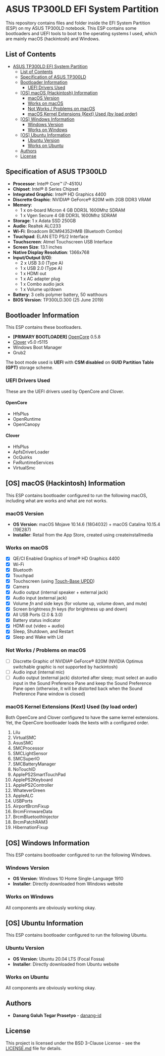 # ASUS TP300LD EFI System Partition

This repository contains files and folder inside the EFI System Partition (ESP) on my ASUS TP300LD notebook. This ESP contains some bootloaders and UEFI tools to boot to the operating systems I used, which are mainly macOS (hackintosh) and Windows.

## List of Contents
* [ASUS TP300LD EFI System Partition](#asus-tp300ld-efi-system-partition)
  * [List of Contents](#list-of-contents)
  * [Specification of ASUS TP300LD](#specification-of-asus-tp300ld)
  * [Bootloader Information](#bootloader-information)
    * [UEFI Drivers Used](#uefi-drivers-used)
  * [[OS] macOS (Hackintosh) Information](#os-macos-hackintosh-information)
    * [macOS Version](#macos-version)
    * [Works on macOS](#works-on-macos)
    * [Not Works / Problems on macOS](#not-works--problems-on-macos)
    * [macOS Kernel Extensions (Kext) Used (by load order)](#macos-kernel-extensions-kext-used-by-load-order)
  * [[OS] Windows Information](#os-windows-information)
    * [Windows Version](#windows-version)
    * [Works on Windows](#works-on-windows)
  * [[OS] Ubuntu Information](#os-ubuntu-information)
    * [Ubuntu Version](#ubuntu-version)
    * [Works on Ubuntu](#works-on-ubuntu)
  * [Authors](#authors)
  * [License](#license)

## Specification of ASUS TP300LD
- **Processor**: Intel® Core™ i7-4510U
- **Chipset**: Intel® 8 Series Chipset
- **Integrated Graphic**: Intel® HD Graphics 4400 
- **Discrette Graphic**: NVIDIA® GeForce® 820M with 2GB DDR3 VRAM
- **Memory**: 
  - 1 x on-board Micron 4 GB DDR3L 1600Mhz SDRAM 
  - 1 x Vgen Secure 4 GB DDR3L 1600Mhz SDRAM
- **Storage**: 1 x Adata SSD 250GB
- **Audio**: Realtek ALC233
- **Wi-Fi**: Broadcom BCM94352HMB (Bluetooth Combo)
- **Touchpad**: ELAN ETD PS/2 Interface
- **Touchscreen**: Atmel Touchscreen USB Interface
- **Screen Size**: 13.1 inches
- **Native Display Resolution**: 1366x768 
- **Input/Output (I/O)**: 
  - 2 x USB 3.0 (Type A)
  - 1 x USB 2.0 (Type A)
  - 1 x HDMI out
  - 1 x AC adapter plug
  - 1 x Combo audio jack
  - 1 x Volume up/down
- **Battery**: 3 cells polymer battery, 50 watthours
- **BIOS Version**: TP300LD.300 (25 June 2019)

## Bootloader Information
This ESP contains these bootloaders.

- **[PRIMARY BOOTLOADER]** [OpenCore](https://github.com/acidanthera/OpenCorePkg) 0.5.8
- [Clover](https://github.com/CloverHackyColor/CloverBootloader) v5.0 r5115
- Windows Boot Manager
- Grub2

The boot mode used is **UEFI** with **CSM disabled** on **GUID Partition Table (GPT)** storage scheme.

### UEFI Drivers Used 
These are the UEFI drivers used by OpenCore and Clover.

#### OpenCore
- HfsPlus
- OpenRuntime
- OpenCanopy

#### Clover
- HfsPlus
- ApfsDriverLoader
- OcQuirks
- FwRuntimeServices
- VirtualSmc
 
## [OS] macOS (Hackintosh) Information
This ESP contains bootloader configured to run the following macOS, including what are works and what are not works.

### macOS Version
- **OS Version**: macOS Mojave 10.14.6 (18G4032) + macOS Catalina 10.15.4 (19E287)
- **Installer**: Retail from the App Store, created using createinstallmedia

### Works on macOS
- [x] QE/CI Enabled Graphics of Intel® HD Graphics 4400 
- [x] Wi-Fi
- [x] Bluetooth
- [x] Touchpad
- [x] Touchscreen (using [Touch-Base UPDD](https://touch-base.com/drivers))
- [x] Camera
- [x] Audio output (internal speaker + external jack)
- [x] Audio input (external jack)
- [x] Volume *fn* and side keys (for volume up, volume down, and mute)
- [x] Screen brightness *fn* keys (for brightness up and down)
- [x] All USB Ports (2.0 & 3.0)
- [x] Battery status indicator
- [x] HDMI out (video + audio)
- [x] Sleep, Shutdown, and Restart
- [x] Sleep and Wake with Lid

### Not Works / Problems on macOS
- [ ] Discrette Graphic of NVIDIA® GeForce® 820M (NVIDIA Optimus switchable graphic is not supported by hackintosh)
- [ ] Audio input (internal mic)
- [ ] Audio output (external jack) distorted after sleep; must select an audio input in the Sound Preference Pane and keep the Sound Preference Pane open (otherwise, it will be distorted back when the Sound Preference Pane window is closed)

### macOS Kernel Extensions (Kext) Used (by load order)
Both OpenCore and Clover configured to have the same kernel extensions. Yet, the OpenCore bootloader loads the kexts with a configured order.

1. Lilu
2. VirtualSMC
3. AsusSMC
4. SMCProcessor
5. SMCLightSensor
6. SMCSuperIO
7. SMCBatteryManager
8. NoTouchID
9. ApplePS2SmartTouchPad
10. ApplePS2Keyboard
11. ApplePS2Controller
12. WhateverGreen
13. AppleALC
14. USBPorts
15. AirportBrcmFixup
16. BrcmFirmwareData
17. BrcmBluetoothInjector
18. BrcmPatchRAM3
19. HibernationFixup

## [OS] Windows Information
This ESP contains bootloader configured to run the following Windows.

### Windows Version
- **OS Version**: Windows 10 Home Single-Language 1910
- **Installer**: Directly downloaded from Windows website 

### Works on Windows
All components are obviously working okay.

## [OS] Ubuntu Information
This ESP contains bootloader configured to run the following Ubuntu.

### Ubuntu Version
- **OS Version**: Ubuntu 20.04 LTS (Focal Fossa)
- **Installer**: Directly downloaded from Ubuntu website 

### Works on Ubuntu
All components are obviously working okay.

## Authors
- **Danang Galuh Tegar Prasetyo** - [danang-id](https://github.com/danang-id)

## License
This project is licensed under the BSD 3-Clause License - see the [LICENSE.md](LICENSE.md) file for details.
